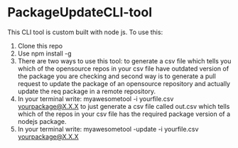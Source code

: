 # PackageUpdateCLI-tool
This CLI tool is custom built with node js.
To use this: 
1. Clone this repo
2. Use npm install -g
3. There are two ways to use this tool: to generate a csv file which tells you which of the opensource repos in your csv file have outdated version of the package you are checking and second way is to generate a pull request to update the package of an opensource repository and actually update the req package in a remote repository.
4. In your terminal write: myawesometool -i yourfile.csv yourpackage@X.X.X to just generate a csv file called out.csv which tells which of the repos in your csv file has the required package version of a nodejs package.
5. In your terminal write: myawesometool -update -i yourfile.csv yourpackage@X.X.X
